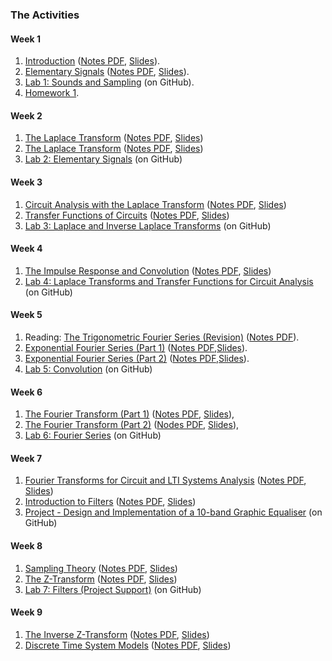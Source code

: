 ### The Activities

#### Week 1

1. [Introduction](http://nbviewer.ipython.org/github/cpjobling/EG-247-Resources/blob/master/introduction/Introduction.ipynb) ([Notes PDF](introduction/Introduction.pdf), [Slides](introduction/Introduction.slides.html)).
1. [Elementary Signals](http://nbviewer.ipython.org/github/cpjobling/EG-247-Resources/blob/master/week1/elementary_signals.ipynb) ([Notes PDF](week1/elementary_signals.pdf), [Slides](week1/elementary_signals.slides.html)).
1. <a href="https://github.com/cpjobling/EG-247-Resources/tree/master/portfolio/lab01" target="_blank">Lab 1: Sounds and Sampling</a> (on GitHub).
1. [Homework 1](week1/Homework%201.pdf).

#### Week 2

1. [The Laplace Transform](http://nbviewer.ipython.org/github/cpjobling/EG-247-Resources/blob/master/week2/laplace.ipynb) ([Notes PDF](week2/laplace.pdf), [Slides](week2/laplace.slides.html))
1. [The Laplace Transform](http://nbviewer.ipython.org/github/cpjobling/EG-247-Resources/blob/master/week2/inverse_laplace.ipynb) ([Notes PDF](week2/inverse_laplace.pdf), [Slides](week2/inverse_laplace.slides.html))
1. <a href="https://github.com/cpjobling/EG-247-Resources/tree/master/portfolio/lab02" target="_blank">Lab 2: Elementary Signals</a> (on GitHub)


#### Week 3

 1. [Circuit Analysis with the Laplace Transform](http://nbviewer.ipython.org/github/cpjobling/EG-247-Resources/blob/master/week3/circuit_analysis.ipynb) ([Notes PDF](week3/circuit_analysis.pdf), [Slides](week3/circuit_analysis.slides.html))
1. [Transfer Functions of Circuits](http://nbviewer.ipython.org/github/cpjobling/EG-247-Resources/blob/master/week3/transfer_functions.ipynb) ([Notes PDF](week3/transfer_functions.pdf), [Slides](week3/transfer_functions.slides.html))
1. <a href="https://github.com/cpjobling/EG-247-Resources/tree/master/portfolio/lab03" target="_blank">Lab 3: Laplace and Inverse Laplace Transforms</a> (on GitHub)

#### Week 4

1. [The Impulse Response and Convolution](http://nbviewer.ipython.org/github/cpjobling/EG-247-Resources/blob/master/week4/convolution.ipynb) ([Notes PDF](week4/convolution.pdf), [Slides](week4/convolution.slides.html))
1. <a href="https://github.com/cpjobling/EG-247-Resources/blob/master/portfolio/lab04/README.ipynb" target="_blank">Lab 4: Laplace Transforms and Transfer Functions for Circuit Analysis</a> (on GitHub)

#### Week 5

1. Reading: [The Trigonometric Fourier Series (Revision)](http://nbviewer.ipython.org/github.com/cpjobling/EG-247-Resources/blob/master/fourier_series/trig_fseries.ipynb)
([Notes PDF](fourier_series/trig_fseries.pdf)).
1. [Exponential Fourier Series (Part 1)](http://nbviewer.ipython.org/github/cpjobling/EG-247-Resources/blob/master/week5/exp_fs1.ipynb)
([Notes PDF](week5/exp_fs1.pdf),[Slides](week5/exp_fs2.slides.html)).
1. [Exponential Fourier Series (Part 2)](http://nbviewer.ipython.org/github/cpjobling/EG-247-Resources/blob/master/week5/exp_fs2.ipynb)  ([Notes PDF](week5/exp_fs2.pdf),[Slides](week5/exp_fs2.slides.html)).
1. <a href="https://github.com/cpjobling/EG-247-Resources/blob/master/portfolio/lab05/README.ipynb" target="_blank">Lab 5: Convolution</a> (on GitHub)

#### Week 6

1. [The Fourier Transform (Part 1)](http://nbviewer.ipython.org/github/cpjobling/EG-247-Resources/blob/master/week6/ft1.ipynb) ([Notes PDF](week6/ft1.pdf), [Slides](week6/ft1.slides.html)),
1. [The Fourier Transform (Part 2)](http://nbviewer.ipython.org/github/cpjobling/EG-247-Resources/blob/master/week6/ft2.ipynb) ([Nodes PDF](week6/ft2.pdf), [Slides](week6/ft2.slides.html)),
1. <a href="https://github.com/cpjobling/EG-247-Resources/blob/master/portfolio/lab06/README.ipynb" target="_blank">Lab 6: Fourier Series</a> (on GitHub)

#### Week 7

1. [Fourier Transforms for Circuit and LTI Systems Analysis](http://nbviewer.ipython.org/github/cpjobling/EG-247-Resources/blob/master/week7/ft3.ipynb) ([Notes PDF](week7/ft3.pdf), [Slides](week7/ft3.slides.html))
1. [Introduction to Filters](http://nbviewer.ipython.org/github/cpjobling/EG-247-Resources/blob/master/week7/ft4.ipynb) ([Notes PDF](week7/ft4.pdf), [Slides](week7/ft4.slides.pdf))
1. <a href="https://github.com/cpjobling/EG-247-Resources/blob/master/portfolio/project/README.ipynb" target="_blank">Project - Design and Implementation of a 10-band Graphic Equaliser</a> (on GitHub)


#### Week 8

1. [Sampling Theory](http://nbviewer.ipython.org/github/cpjobling/EG-247-Resources/blob/master/week8/sampling.ipynb) ([Notes PDF](week8/sampling.pdf), [Slides](week8/sampling.slides.html))
1. [The Z-Transform](http://nbviewer.ipython.org/github/cpjobling/EG-247-Resources/blob/master/week8/z-transform.ipynb) ([Notes PDF](week8/z-transform.pdf), [Slides](week8/z-transform.slides.html))
1. <a href="https://github.com/cpjobling/EG-247-Resources/tree/master/portfolio/lab07" target="_blank">Lab 7: Filters (Project Support)</a> (on GitHub)

#### Week 9

1. [The Inverse Z-Transform](http://nbviewer.ipython.org/github/cpjobling/EG-247-Resources/blob/master/week9/i-z-transform.ipynb) ([Notes PDF](week9/i-z-transform.pdf), [Slides](week9/i-z-transform.slides.html))
1. [Discrete Time System Models](http://nbviewer.ipython.org/github/cpjobling/EG-247-Resources/blob/master/week9/dt-models.ipynb) ([Notes PDF](week9/dt-models.pdf), [Slides](week9/dt-models.slides.html))

<!--
<h4>Week 10</h4>
<ul>
  <li>
<a href="http://nbviewer.ipython.org/github/cpjobling/EG-247-Resources/blob/master/week10/i-z-transform.html">The Inverse Z-Transform</a> (<a href="week10/i-z-transform.pdf">Notes PDF</a>)</li>
<li>

-->
